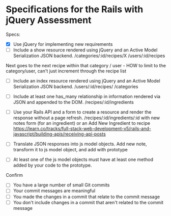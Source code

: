 # Specifications for the Rails with jQuery Assessment

Specs:
- [x] Use jQuery for implementing new requirements
- [ ] Include a show resource rendered using jQuery and an Active Model Serialization JSON backend.
/categories/:id/recipes/X
/users/:id/recipes

Next goes to the next recipe within that category / user  - HOW to limit to the category/user, can't just increment through the recipe list



- [ ] Include an index resource rendered using jQuery and an Active Model Serialization JSON backend.
/users/:id/recipes/
/categories

- [ ] Include at least one has_many relationship in information rendered via JSON and appended to the DOM.
/recipes/:id/ingredients

- [ ] Use your Rails API and a form to create a resource and render the response without a page refresh.
/recipes/:id/ingredients/:id with new notes form (for an ingredient) or an Add New Ingredient to recipe
https://learn.co/tracks/full-stack-web-development-v5/rails-and-javascript/building-apis/receiving-api-posts

- [ ] Translate JSON responses into js model objects.
Add new note, transform it to js model object, and add with prototype
- [ ] At least one of the js model objects must have at least one method added by your code to the prototype.

Confirm
- [ ] You have a large number of small Git commits
- [ ] Your commit messages are meaningful
- [ ] You made the changes in a commit that relate to the commit message
- [ ] You don't include changes in a commit that aren't related to the commit message
